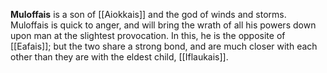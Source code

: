 **Muloffais** is a son of [[Aiokkais]] and the god of winds and storms. Muloffais is quick to anger, and will bring the wrath of all his powers down upon man at the slightest provocation. In this, he is the opposite of [[Eafais]]; but the two share a strong bond, and are much closer with each other than they are with the eldest child, [[Iflaukais]].